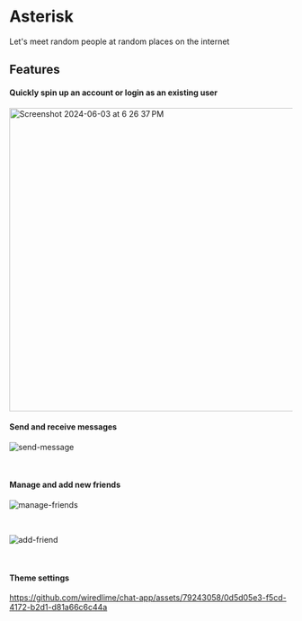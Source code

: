 # Asterisk 
Let's meet random people at random places on the internet

## Features

#### Quickly spin up an account or login as an existing user
   
<img width="540" alt="Screenshot 2024-06-03 at 6 26 37 PM" src="https://github.com/wiredlime/chat-app/assets/79243058/19c4d73b-0912-41fe-98b1-9dd50b00eed4">


<br/>

#### Send and receive messages


![send-message](https://github.com/wiredlime/chat-app/assets/79243058/503e73ba-3ad2-4b1f-a87c-7ff91c640c1a)


<br/>


#### Manage and add new friends

![manage-friends](https://github.com/wiredlime/chat-app/assets/79243058/b64333b0-d6ac-4e5e-9891-32b8d301d557)

<br/>

![add-friend](https://github.com/wiredlime/chat-app/assets/79243058/eff2d31d-23a9-414e-850a-047117ed25b2)


<br/>

#### Theme settings

https://github.com/wiredlime/chat-app/assets/79243058/0d5d05e3-f5cd-4172-b2d1-d81a66c6c44a

